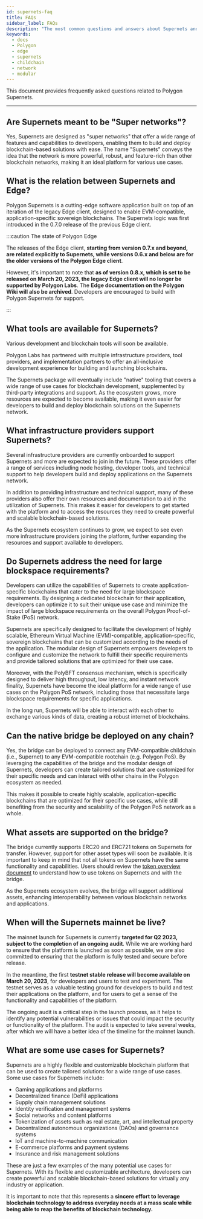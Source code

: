 ```yaml
---
id: supernets-faq
title: FAQs
sidebar_label: FAQs
description: "The most common questions and answers about Supernets and the new Edge client."
keywords:
  - docs
  - Polygon
  - edge
  - supernets
  - childchain
  - network
  - modular
---
```


This document provides frequently asked questions related to Polygon Supernets.

---

## Are Supernets meant to be "Super networks"?

Yes, Supernets are designed as "super networks" that offer a wide range of features and capabilities to developers, enabling them to build and deploy blockchain-based solutions with ease. The name "Supernets" conveys the idea that the network is more powerful, robust, and feature-rich than other blockchain networks, making it an ideal platform for various use cases.

## What is the relation between Supernets and Edge?

Polygon Supernets is a cutting-edge software application built on top of an iteration of the legacy Edge client, designed to enable EVM-compatible, application-specific sovereign blockchains. The Supernets logic was first introduced in the 0.7.0 release of the previous Edge client.

:::caution The state of Polygon Edge

The releases of the Edge client, **starting from version 0.7.x and beyond,
are related explicitly to Supernets, while versions 0.6.x and below are
for the older versions of the Polygon Edge client**.

However, it's important to note that **as of version 0.8.x, which is set to be released on March 20, 2023, the legacy Edge client will no longer be supported by Polygon Labs**. The **Edge documentation on the Polygon Wiki will also be archived**. Developers are encouraged to build with Polygon Supernets for support.

:::

## What tools are available for Supernets?

Various development and blockchain tools will soon be available.

Polygon Labs has partnered with multiple infrastructure providers, tool providers, and implementation partners to offer an all-inclusive development experience for building and launching blockchains.

The Supernets package will eventually include "native" tooling that covers a wide range of use cases for blockchain development, supplemented by third-party integrations and support. As the ecosystem grows, more resources are expected to become available, making it even easier for developers to build and deploy blockchain solutions on the Supernets network.

## What infrastructure providers support Supernets?

Several infrastructure providers are currently onboarded to support Supernets and more are expected to join in the future. These providers offer a range of services including node hosting, developer tools, and technical support to help developers build and deploy applications on the Supernets network.

In addition to providing infrastructure and technical support, many of these providers also offer their own resources and documentation to aid in the utilization of Supernets. This makes it easier for developers to get started with the platform and to access the resources they need to create powerful and scalable blockchain-based solutions.

As the Supernets ecosystem continues to grow, we expect to see even more infrastructure providers joining the platform, further expanding the resources and support available to developers.

## Do Supernets address the need for large blockspace requirements?

Developers can utilize the capabilities of Supernets to create application-specific blockchains that cater to the need for large blockspace requirements. By designing a dedicated blockchain for their application, developers can optimize it to suit their unique use case and minimize the impact of large blockspace requirements on the overall Polygon Proof-of-Stake (PoS) network.

Supernets are specifically designed to facilitate the development of highly scalable, Ethereum Virtual Machine (EVM)-compatible, application-specific, sovereign blockchains that can be customized according to the needs of the application. The modular design of Supernets empowers developers to configure and customize the network to fulfill their specific
requirements and provide tailored solutions that are optimized for their use case.

Moreover, with the PolyBFT consensus mechanism, which is specifically designed to deliver high throughput, low latency, and instant network finality, Supernets have become the ideal platform for a wide range of use cases on the Polygon PoS network, including those that necessitate large blockspace requirements for specific applications.

In the long run, Supernets will be able to interact with each other to exchange various kinds of data, creating a robust internet of blockchains.

## Can the native bridge be deployed on any chain?

Yes, the bridge can be deployed to connect any EVM-compatible childchain (i.e., Supernet) to any EVM-compatible rootchain (e.g. Polygon PoS). By leveraging the capabilities of the bridge and the modular design of Supernets, developers can create tailored solutions that are customized for their specific needs and can interact with other chains in the Polygon ecosystem as needed.

This makes it possible to create highly scalable, application-specific blockchains that are optimized for their specific use cases, while still benefiting from the security and scalability of the Polygon PoS network as a whole.

## What assets are supported on the bridge?

The bridge currently supports ERC20 and ERC721 tokens on Supernets for transfer. However, support for other asset types will soon be available. It is important to keep in mind that not all tokens on Supernets have the same functionality and capabilities. Users should review the [token overview document](/docs/supernets/assets/erc/erc20.md) to understand how to use tokens on Supernets and with the bridge.

As the Supernets ecosystem evolves, the bridge will support additional assets, enhancing interoperability between various blockchain networks and applications.

## When will the Supernets mainnet be live?

The mainnet launch for Supernets is currently **targeted for Q2 2023, subject to the completion of an ongoing audit**. While we are working hard to ensure that the platform is launched as soon as possible, we are also committed to ensuring that the platform is fully tested and secure before release.

In the meantime, the first **testnet stable release will become available on March 20, 2023**, for developers and users to test and experiment. The testnet serves as a valuable testing ground for developers to build and test their applications on the platform, and for users to get a sense of the functionality and capabilities of the platform.

The ongoing audit is a critical step in the launch process, as it helps to identify any potential vulnerabilities or issues that could impact the security or functionality of the platform. The audit is expected to take several weeks, after which we will have a better idea of the timeline for the mainnet launch.

## What are some use cases for Supernets?

Supernets are a highly flexible and customizable blockchain platform that can be used to create tailored solutions for a wide range of use cases. Some use cases for Supernets include:

- Gaming applications and platforms
- Decentralized finance (DeFi) applications
- Supply chain management solutions
- Identity verification and management systems
- Social networks and content platforms
- Tokenization of assets such as real estate, art, and intellectual property
- Decentralized autonomous organizations (DAOs) and governance systems
- IoT and machine-to-machine communication
- E-commerce platforms and payment systems
- Insurance and risk management solutions

These are just a few examples of the many potential use cases for Supernets. With its flexible and customizable architecture, developers can create powerful and scalable blockchain-based solutions for virtually any industry or application.

It is important to note that this represents a **sincere effort to leverage blockchain technology to address everyday needs at a mass scale while being able to reap the benefits of blockchain technology.**
